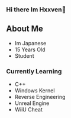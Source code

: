### Hi there Im Hxxven👋

## About Me 
- Im Japanese
- 15 Years Old
- Student
  
### Currently Learning
- C++
- Windows Kernel
- Reverse Engineering
- Unreal Engine
- WiiU Cheat


